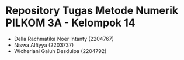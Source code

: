 # Repository Tugas Metode Numerik PILKOM 3A - Kelompok 14
- Della Rachmatika Noer Intanty (2204767)
- Niswa Alfiyya (2203737)
- Wicheriani Galuh Desduipa (2204792)
